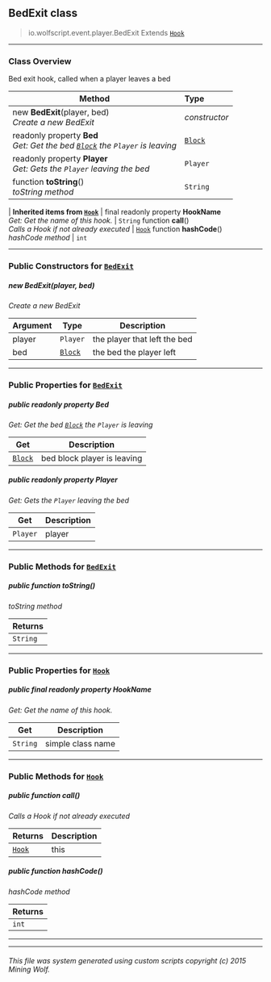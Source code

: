 ## BedExit __class__

>io.wolfscript.event.player.BedExit
>Extends [`Hook`](../../hook/Hook.md)

---

### Class Overview

Bed exit hook, called when a player leaves a bed

Method | Type   
--- | :--- 
new __BedExit__(player, bed) <br> _Create a new BedExit_ | _constructor_
 readonly property __Bed__ <br> _Get: Get the bed [`Block`](../../api/world/blocks/Block.md) the `Player` is leaving_ | [`Block`](../../api/world/blocks/Block.md)
 readonly property __Player__ <br> _Get: Gets the `Player` leaving the bed_ | `Player`
 function __toString__() <br> _toString method_ | `String`
 |
__Inherited items from [`Hook`](../../hook/Hook.md)__ |
final readonly property __HookName__ <br> _Get: Get the name of this hook._ | `String`
 function __call__() <br> _Calls a Hook if not already executed_ | [`Hook`](../../hook/Hook.md)
 function __hashCode__() <br> _hashCode method_ | `int`





---

### Public Constructors for [`BedExit`](BedExit.md)

##### <a id='bedexit'></a>new __BedExit__(player, bed) 

_Create a new BedExit_

Argument | Type | Description  
--- | --- | --- 
player | `Player` | the player that left the bed
bed | [`Block`](../../api/world/blocks/Block.md) | the bed the player left

---

### Public Properties for [`BedExit`](BedExit.md)

##### <a id='bed'></a>public  readonly property __Bed__

_Get: Get the bed [`Block`](../../api/world/blocks/Block.md) the `Player` is leaving_

Get | Description
--- | --- 
[`Block`](../../api/world/blocks/Block.md) | bed block player is leaving



##### <a id='player'></a>public  readonly property __Player__

_Get: Gets the `Player` leaving the bed_

Get | Description
--- | --- 
`Player` | player



---

### Public Methods for [`BedExit`](BedExit.md)

##### <a id='tostring'></a>public  function __toString__()

_toString method_

Returns | 
--- | 
`String` |


---

### Public Properties for [`Hook`](../../hook/Hook.md)

##### <a id='hookname'></a>public final readonly property __HookName__

_Get: Get the name of this hook._

Get | Description
--- | --- 
`String` | simple class name



---

### Public Methods for [`Hook`](../../hook/Hook.md)

##### <a id='call'></a>public  function __call__()

_Calls a Hook if not already executed_

Returns | Description
--- | --- 
[`Hook`](../../hook/Hook.md) | this


##### <a id='hashcode'></a>public  function __hashCode__()

_hashCode method_

Returns | 
--- | 
`int` |


---


---


###### This file was system generated using custom scripts copyright (c) 2015 Mining Wolf.
	


